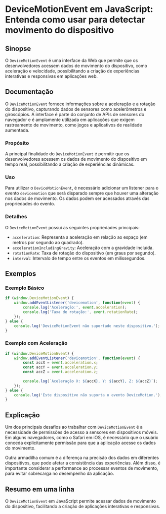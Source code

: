 <!--
Meta Description: # DeviceMotionEvent em JavaScript: Entenda como usar para detectar movimento do dispositivo ## Sinopse O `DeviceMotionEvent` é uma interface da Web qu...
Meta Keywords: devicemotionevent, que, movimento, dispositivo, dados
-->

# DeviceMotionEvent em JavaScript: Entenda como usar para detectar movimento do dispositivo

## Sinopse
O `DeviceMotionEvent` é uma interface da Web que permite que os desenvolvedores acessem dados de movimento do dispositivo, como aceleração e velocidade, possibilitando a criação de experiências interativas e responsivas em aplicações web.

## Documentação
O `DeviceMotionEvent` fornece informações sobre a aceleração e a rotação do dispositivo, capturando dados de sensores como acelerômetros e giroscópios. A interface é parte do conjunto de APIs de sensores do navegador e é amplamente utilizada em aplicações que exigem rastreamento de movimento, como jogos e aplicativos de realidade aumentada.

### Propósito
A principal finalidade do `DeviceMotionEvent` é permitir que os desenvolvedores acessem os dados de movimento do dispositivo em tempo real, possibilitando a criação de experiências dinâmicas.

### Uso
Para utilizar o `DeviceMotionEvent`, é necessário adicionar um listener para o evento `devicemotion` que será disparado sempre que houver uma alteração nos dados de movimento. Os dados podem ser acessados através das propriedades do evento.

### Detalhes
O `DeviceMotionEvent` possui as seguintes propriedades principais:
- `acceleration`: Representa a aceleração em relação ao espaço (em metros por segundo ao quadrado).
- `accelerationIncludingGravity`: Aceleração com a gravidade incluída.
- `rotationRate`: Taxa de rotação do dispositivo (em graus por segundo).
- `interval`: Intervalo de tempo entre os eventos em milissegundos.

## Exemplos

### Exemplo Básico
```javascript
if (window.DeviceMotionEvent) {
    window.addEventListener('devicemotion', function(event) {
        console.log('Aceleração:', event.acceleration);
        console.log('Taxa de rotação:', event.rotationRate);
    });
} else {
    console.log('DeviceMotionEvent não suportado neste dispositivo.');
}
```

### Exemplo com Aceleração
```javascript
if (window.DeviceMotionEvent) {
    window.addEventListener('devicemotion', function(event) {
        const accX = event.acceleration.x;
        const accY = event.acceleration.y;
        const accZ = event.acceleration.z;
        
        console.log(`Aceleração X: ${accX}, Y: ${accY}, Z: ${accZ}`);
    });
} else {
    console.log('Este dispositivo não suporta o evento DeviceMotion.');
}
```

## Explicação
Um dos principais desafios ao trabalhar com `DeviceMotionEvent` é a necessidade de permissões de acesso a sensores em dispositivos móveis. Em alguns navegadores, como o Safari em iOS, é necessário que o usuário conceda explicitamente permissão para que a aplicação acesse os dados do movimento.

Outra armadilha comum é a diferença na precisão dos dados em diferentes dispositivos, que pode afetar a consistência das experiências. Além disso, é importante considerar a performance ao processar eventos de movimento, para evitar sobrecarga no desempenho da aplicação.

## Resumo em uma linha
O `DeviceMotionEvent` em JavaScript permite acessar dados de movimento do dispositivo, facilitando a criação de aplicações interativas e responsivas.